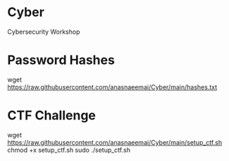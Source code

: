 # Cyber
Cybersecurity Workshop 


# Password Hashes

wget https://raw.githubusercontent.com/anasnaeemai/Cyber/main/hashes.txt


# CTF Challenge

wget https://raw.githubusercontent.com/anasnaeemai/Cyber/main/setup_ctf.sh
chmod +x setup_ctf.sh
sudo ./setup_ctf.sh
